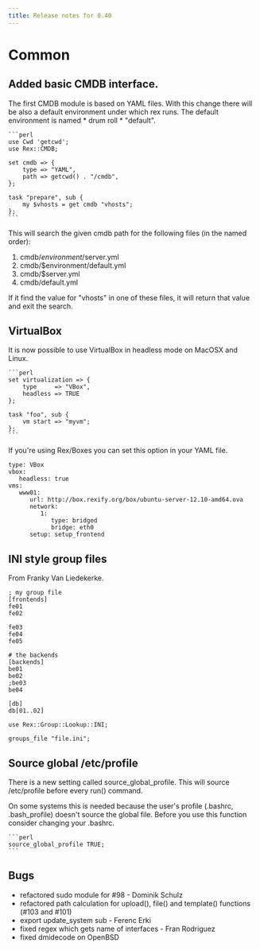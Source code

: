 ```yaml
---
title: Release notes for 0.40
---
```


# Common

## Added basic CMDB interface.

The first CMDB module is based on YAML files. With this change there will be also a default environment under which rex runs. The default environment is named \* drum roll \* "default".

    ```perl
    use Cwd 'getcwd';
    use Rex::CMDB;
    
    set cmdb => {
        type => "YAML",
        path => getcwd() . "/cmdb",
    };
    
    task "prepare", sub {
        my $vhosts = get cmdb "vhosts";
    };
    ```

This will search the given cmdb path for the following files (in the named order):

1.  cmdb/$environment/$server.yml
2.  cmdb/$environment/default.yml
3.  cmdb/$server.yml
4.  cmdb/default.yml

If it find the value for "vhosts" in one of these files, it will return that value and exit the search.

## VirtualBox

It is now possible to use VirtualBox in headless mode on MacOSX and Linux.

    ```perl
    set virtualization => {
        type     => "VBox",
        headless => TRUE
    };
    
    task "foo", sub {
        vm start => "myvm";
    };
    ```

If you're using Rex/Boxes you can set this option in your YAML file.

    type: VBox
    vbox:
       headless: true
    vms:
       www01:
          url: http://box.rexify.org/box/ubuntu-server-12.10-amd64.ova
          network:
             1:
                type: bridged
                bridge: eth0
          setup: setup_frontend

## INI style group files

From Franky Van Liedekerke.

    ; my group file
    [frontends]
    fe01
    fe02

    fe03
    fe04
    fe05

    # the backends
    [backends]
    be01
    be02
    ;be03
    be04

    [db]
    db[01..02]

    use Rex::Group::Lookup::INI;

    groups_file "file.ini";

## Source global /etc/profile

There is a new setting called source\_global\_profile. This will source /etc/profile before every run() command.

On some systems this is needed because the user's profile (.bashrc, .bash\_profile) doesn't source the global file. Before you use this function consider changing your .bashrc.

    ```perl
    source_global_profile TRUE;
    ```

## Bugs

-   refactored sudo module for \#98 - Dominik Schulz
-   refactored path calculation for upload(), file() and template() functions (\#103 and \#101)
-   export update\_system sub - Ferenc Erki
-   fixed regex which gets name of interfaces - Fran Rodriguez
-   fixed dmidecode on OpenBSD

